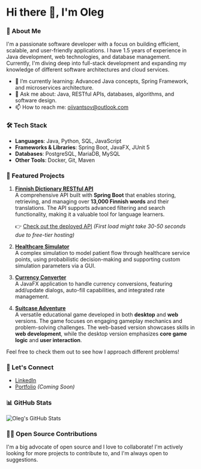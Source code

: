 # Hi there 👋, I'm Oleg

### 🚀 About Me

I'm a passionate software developer with a focus on building efficient, scalable, and user-friendly applications. I have 1.5 years of experience in Java development, web technologies, and database management. Currently, I'm diving deep into full-stack development and expanding my knowledge of different software architectures and cloud services.

- 🌱 I’m currently learning: Advanced Java concepts, Spring Framework, and microservices architecture.
- 💬 Ask me about: Java, RESTful APIs, databases, algorithms, and software design.
- 📫 How to reach me: [oiivantsov@outlook.com](mailto:oiivantsov@outlook.com)

### 🛠️ Tech Stack

- **Languages**: Java, Python, SQL, JavaScript
- **Frameworks & Libraries**: Spring Boot, JavaFX, JUnit 5
- **Databases**: PostgreSQL, MariaDB, MySQL
- **Other Tools**: Docker, Git, Maven

### 🌟 Featured Projects

1. [**Finnish Dictionary RESTful API**](https://github.com/oiivantsov/dictionary)  
   A comprehensive API built with **Spring Boot** that enables storing, retrieving, and managing over **13,000 Finnish words** and their translations. The API supports advanced filtering and search functionality, making it a valuable tool for language learners.

   👉 [Check out the deployed API](https://dictionary-a919.onrender.com/api/words) *(First load might take 30-50 seconds due to free-tier hosting)*

3. [**Healthcare Simulator**](https://github.com/oiivantsov/metropolia-healthcare-centre)  
   A complex simulation to model patient flow through healthcare service points, using probabilistic decision-making and supporting custom simulation parameters via a GUI.
   
4. [**Currency Converter**](https://github.com/oiivantsov/currency-converter)  
   A JavaFX application to handle currency conversions, featuring add/update dialogs, auto-fill capabilities, and integrated rate management.

5. [**Suitcase Adventure**](https://github.com/oiivantsov/metropolia-suitcase-adventure-game)  
   A versatile educational game developed in both **desktop** and **web** versions. The game focuses on engaging gameplay mechanics and problem-solving challenges. The web-based version showcases skills in **web development**, while the desktop version emphasizes **core game logic** and **user interaction**.

Feel free to check them out to see how I approach different problems!

### 🔗 Let's Connect

- [LinkedIn](https://linkedin.com/in/oleg-ivantsov)
- [Portfolio](#) *(Coming Soon)*

### 📊 GitHub Stats

![Oleg's GitHub Stats](https://github-readme-stats.vercel.app/api?username=oiivantsov&show_icons=true&theme=radical)

### 👨‍💻 Open Source Contributions

I'm a big advocate of open source and I love to collaborate! I'm actively looking for more projects to contribute to, and I'm always open to suggestions.
